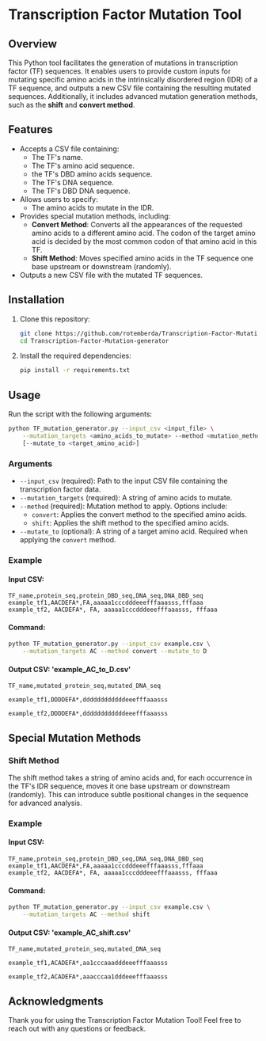# Transcription Factor Mutation Tool

## Overview

This Python tool facilitates the generation of mutations in transcription factor (TF) sequences. It enables users to provide custom inputs for mutating specific amino acids in the intrinsically disordered region (IDR) of a TF sequence, and outputs a new CSV file containing the resulting mutated sequences. Additionally, it includes advanced mutation generation methods, such as the **shift** and **convert method**.

## Features

- Accepts a CSV file containing:
  - The TF's name.
  - The TF's amino acid sequence.
  - the TF's DBD amino acids sequence.
  - The TF's DNA sequence.
  - The TF's DBD DNA sequence.
- Allows users to specify:
  - The amino acids to mutate in the IDR.
- Provides special mutation methods, including:
  - **Convert Method**: Converts all the appearances of the requested amino acids to a different amino acid. The codon of the target amino acid is decided by the most common codon of that amino acid in this TF.
  - **Shift Method**: Moves specified amino acids in the TF sequence one base upstream or downstream (randomly).
- Outputs a new CSV file with the mutated TF sequences.

## Installation

1. Clone this repository:
   ```bash
   git clone https://github.com/rotemberda/Transcription-Factor-Mutation-generator.git
   cd Transcription-Factor-Mutation-generator
   ```
2. Install the required dependencies:
   ```bash
   pip install -r requirements.txt
   ```

## Usage

Run the script with the following arguments:

```bash
python TF_mutation_generator.py --input_csv <input_file> \
    --mutation_targets <amino_acids_to_mutate> --method <mutation_method> \
    [--mutate_to <target_amino_acid>]
```

### Arguments

- `--input_csv` (required): Path to the input CSV file containing the transcription factor data.
- `--mutation_targets` (required): A string of amino acids to mutate.
- `--method` (required): Mutation method to apply. Options include:
  - `convert`: Applies the convert method to the specified amino acids.
  - `shift`: Applies the shift method to the specified amino acids.
- `--mutate_to` (optional): A string of a target amino acid. Required when applying the `convert` method.


### Example

#### Input CSV:

```csv
TF_name,protein_seq,protein_DBD_seq,DNA_seq,DNA_DBD_seq
example_tf1,AACDEFA*,FA,aaaaa1cccdddeeefffaaasss,fffaaa
example_tf2, AACDEFA*, FA, aaaaa1cccdddeeefffaaasss, fffaaa
```

#### Command:

```bash
python TF_mutation_generator.py --input_csv example.csv \
    --mutation_targets AC --method convert --mutate_to D
```

#### Output CSV: 'example_AC_to_D.csv'

```csv
TF_name,mutated_protein_seq,mutated_DNA_seq

example_tf1,DDDDEFA*,ddddddddddddeeefffaaasss

example_tf2,DDDDEFA*,ddddddddddddeeefffaaasss
```

## Special Mutation Methods

### Shift Method

The shift method takes a string of amino acids and, for each occurrence in the TF's IDR sequence, moves it one base upstream or downstream (randomly). This can introduce subtle positional changes in the sequence for advanced analysis.

### Example

#### Input CSV:

```csv
TF_name,protein_seq,protein_DBD_seq,DNA_seq,DNA_DBD_seq
example_tf1,AACDEFA*,FA,aaaaa1cccdddeeefffaaasss,fffaaa
example_tf2, AACDEFA*, FA, aaaaa1cccdddeeefffaaasss, fffaaa
```

#### Command:

```bash
python TF_mutation_generator.py --input_csv example.csv \
    --mutation_targets AC --method shift
```

#### Output CSV: 'example_AC_shift.csv'

```csv
TF_name,mutated_protein_seq,mutated_DNA_seq

example_tf1,ACADEFA*,aa1cccaaadddeeefffaaasss

example_tf2,ACADEFA*,aaacccaa1dddeeefffaaasss
```

## Acknowledgments

Thank you for using the Transcription Factor Mutation Tool! Feel free to reach out with any questions or feedback.

